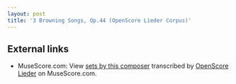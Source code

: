 ```yaml
---
layout: post
title: '3 Browning Songs, Op.44 (OpenScore Lieder Corpus)'
---
```


## External links

- MuseScore.com: View [sets by this composer] transcribed by [OpenScore Lieder] on MuseScore.com.

[sets by this composer]: https://musescore.com/openscore-lieder-corpus/sets/5103537
[OpenScore Lieder]: https://musescore.com/openscore-lieder-corpus

